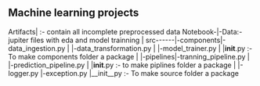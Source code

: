 ## Machine learning projects
Artifacts| :- contain all incomplete  preprocessed data
Notebook-|-Data:- jupiter files with eda and model trainning
         |
src------|-components|-data_ingestion.py
         |           |-data_transformation.py
         |           |-model_trainer.py
         |           |__init__.py :-To make components folder a package
         |
         |-pipelines|-tranning_pipeline.py
         |          |-prediction_pipeline.py
         |          |__init__.py :- to make piplines folder a package
         |
         |-logger.py
         |-exception.py
         |__init__py :- To make source folder a package